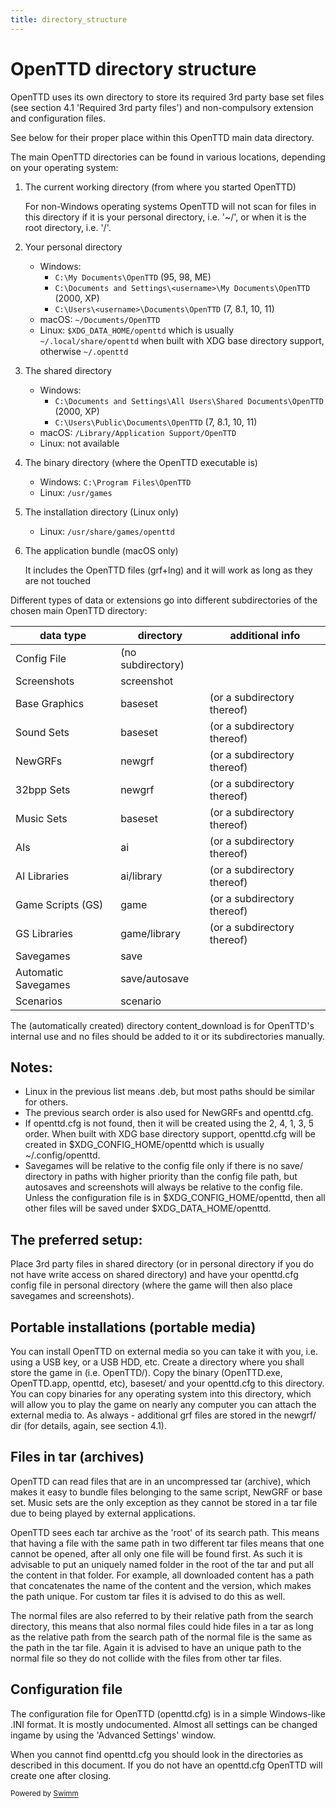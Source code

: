 ```yaml
---
title: directory_structure
---
```

# OpenTTD directory structure

OpenTTD uses its own directory to store its required 3rd party base set files (see section 4.1 'Required 3rd party files') and non-compulsory extension and configuration files.

See below for their proper place within this OpenTTD main data directory.

The main OpenTTD directories can be found in various locations, depending on your operating system:

1. The current working directory (from where you started OpenTTD)

   For non-Windows operating systems OpenTTD will not scan for files in this directory if it is your personal directory, i.e. '\~/', or when it is the root directory, i.e. '/'.

2. Your personal directory

   - Windows:
     - `C:\My Documents\OpenTTD` (95, 98, ME)
     - `C:\Documents and Settings\<username>\My Documents\OpenTTD` (2000, XP)
     - `C:\Users\<username>\Documents\OpenTTD` (7, 8.1, 10, 11)
   - macOS: `~/Documents/OpenTTD`
   - Linux: `$XDG_DATA_HOME/openttd` which is usually `~/.local/share/openttd` when built with XDG base directory support, otherwise `~/.openttd`

3. The shared directory

   - Windows:
     - `C:\Documents and Settings\All Users\Shared Documents\OpenTTD` (2000, XP)
     - `C:\Users\Public\Documents\OpenTTD` (7, 8.1, 10, 11)
   - macOS: `/Library/Application Support/OpenTTD`
   - Linux: not available

4. The binary directory (where the OpenTTD executable is)

   - Windows: `C:\Program Files\OpenTTD`
   - Linux: `/usr/games`

5. The installation directory (Linux only)

   - Linux: `/usr/share/games/openttd`

6. The application bundle (macOS only)

   It includes the OpenTTD files (grf+lng) and it will work as long as they are not touched

Different types of data or extensions go into different subdirectories of the chosen main OpenTTD directory:

| data type           | directory         | additional info             |
| ------------------- | ----------------- | --------------------------- |
| Config File         | (no subdirectory) |                             |
| Screenshots         | screenshot        |                             |
| Base Graphics       | baseset           | (or a subdirectory thereof) |
| Sound Sets          | baseset           | (or a subdirectory thereof) |
| NewGRFs             | newgrf            | (or a subdirectory thereof) |
| 32bpp Sets          | newgrf            | (or a subdirectory thereof) |
| Music Sets          | baseset           | (or a subdirectory thereof) |
| AIs                 | ai                | (or a subdirectory thereof) |
| AI Libraries        | ai/library        | (or a subdirectory thereof) |
| Game Scripts (GS)   | game              | (or a subdirectory thereof) |
| GS Libraries        | game/library      | (or a subdirectory thereof) |
| Savegames           | save              |                             |
| Automatic Savegames | save/autosave     |                             |
| Scenarios           | scenario          |                             |

The (automatically created) directory content_download is for OpenTTD's internal use and no files should be added to it or its subdirectories manually.

## Notes:

- Linux in the previous list means .deb, but most paths should be similar for others.
- The previous search order is also used for NewGRFs and openttd.cfg.
- If openttd.cfg is not found, then it will be created using the 2, 4, 1, 3, 5 order. When built with XDG base directory support, openttd.cfg will be created in $XDG_CONFIG_HOME/openttd which is usually \~/.config/openttd.
- Savegames will be relative to the config file only if there is no save/ directory in paths with higher priority than the config file path, but autosaves and screenshots will always be relative to the config file. Unless the configuration file is in $XDG_CONFIG_HOME/openttd, then all other files will be saved under $XDG_DATA_HOME/openttd.

## The preferred setup:

Place 3rd party files in shared directory (or in personal directory if you do not have write access on shared directory) and have your openttd.cfg config file in personal directory (where the game will then also place savegames and screenshots).

## Portable installations (portable media)

You can install OpenTTD on external media so you can take it with you, i.e. using a USB key, or a USB HDD, etc. Create a directory where you shall store the game in (i.e. OpenTTD/). Copy the binary (OpenTTD.exe, OpenTTD.app, openttd, etc), baseset/ and your openttd.cfg to this directory. You can copy binaries for any operating system into this directory, which will allow you to play the game on nearly any computer you can attach the external media to. As always - additional grf files are stored in the newgrf/ dir (for details, again, see section 4.1).

## Files in tar (archives)

OpenTTD can read files that are in an uncompressed tar (archive), which makes it easy to bundle files belonging to the same script, NewGRF or base set. Music sets are the only exception as they cannot be stored in a tar file due to being played by external applications.

OpenTTD sees each tar archive as the 'root' of its search path. This means that having a file with the same path in two different tar files means that one cannot be opened, after all only one file will be found first. As such it is advisable to put an uniquely named folder in the root of the tar and put all the content in that folder. For example, all downloaded content has a path that concatenates the name of the content and the version, which makes the path unique. For custom tar files it is advised to do this as well.

The normal files are also referred to by their relative path from the search directory, this means that also normal files could hide files in a tar as long as the relative path from the search path of the normal file is the same as the path in the tar file. Again it is advised to have an unique path to the normal file so they do not collide with the files from other tar files.

## Configuration file

The configuration file for OpenTTD (openttd.cfg) is in a simple Windows-like .INI format. It is mostly undocumented. Almost all settings can be changed ingame by using the 'Advanced Settings' window.

When you cannot find openttd.cfg you should look in the directories as described in this document. If you do not have an openttd.cfg OpenTTD will create one after closing.

<SwmMeta version="3.0.0"><sup>Powered by [Swimm](https://swimm-web-app.web.app/)</sup></SwmMeta>
